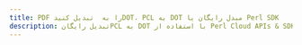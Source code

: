 ---title: PDF را به  تبدیل کنیدDOT، PCL به DOT مبدل رایگان یا Perl SDKdescription: تبدیل رایگانPCL به DOT با استفاده از Perl Cloud APIs & SDK همچنین اسناد PDF را در Cloud ایجاد، ویرایش و رندر کنید.---